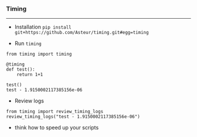 ### Timing

----

- Installation
`pip install git+https://github.com/Asteur/timing.git#egg=timing`

- Run `timing`

```
from timing import timing

@timing
def test():
    return 1+1

test()
test - 1.9150002117385156e-06
```

- Review logs

```
from timing import review_timing_logs
review_timing_logs("test - 1.9150002117385156e-06")
```

- think how to speed up your scripts
